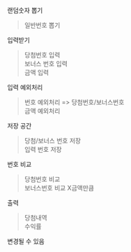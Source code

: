 랜덤숫자 뽑기
> 일반번호 뽑기

입력받기
> 당첨번호 입력  
> 보너스 번호 입력  
> 금액 입력

입력 예외처리
> 번호 예외처리 => 당첨번호/보너스번호  
> 금액 예외처리

저장 공간
> 당첨/보너스 번호 저장  
> 입력 번호 저장

번호 비교
> 당첨번호 비교  
> 보너스번호 비교
> X금액만큼

출력
> 당첨내역  
> 수익률

변경될 수 있음
